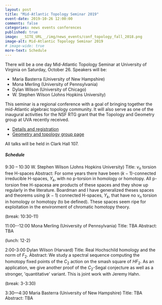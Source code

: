 ```yaml
---
layout: post
title: "Mid-Atlantic Topology Seminar 2019"
event-date: 2019-10-26 12:00:00
comments: false
categories: news events conferences
published: true
image: __SITE_URL__/img/news_events/conf_topology_fall_2018.png
image-alt: Mid-Atlantic Topology Seminar 2019
# image-wide: true
more-text: Schedule
---
```


There will be a one day Mid-Atlantic Topology Seminar at University of Virginia on Saturday, October 26.
Speakers will be:
 
* Maria Basterra (University of New Hampshire)
* Mona Merling (University of Pennsylvania)
* Dylan Wilson (University of Chicago)
* W. Stephen Wilson (Johns Hopkins University)
 
This seminar is a regional conference with a goal of bringing together the mid-Atlantic algebraic topology community. It will also serve as one of the inaugural activities for the NSF RTG grant that the Topology and Geometry group at UVA recently received.

- [Details and registration](https://math.virginia.edu/geomtop/conferences/)
- [Geometry and topology group page](https://math.virginia.edu/geomtop/)

<!--more-->

 
All talks will be held in Clark Hall 107.
 
##### Schedule
 
9:30 – 10:30   W. Stephen Wilson (Johns Hopkins University)
Title:  $v_n$ torsion free H-spaces
Abstract:   For some years there have been $(k-1)$-connected irreducible H-spaces, $Y_k$, with no p-torsion 
in homology or homotopy.  All p-torsion free H-spacesa are products of these spaces and they show up regularly
in the literature.  Boardman and I have generalized theses spaces and theorems using $(k-1)$ connected H-spaces, 
$Y_k$, that have no $v_n$ torsion in homology or homotopy (to be defined).  These spaces seem ripe for exploitation 
in the environment of chromatic homotopy theory.
 
(break: 10:30-11)
 
11:00--12:00  Mona Merling (University of Pennsylvania)
Title: TBA
Abstract: TBA
 
(lunch: 12-2)
 
2:00-3:00  Dylan Wilson (Harvard)
Title: Real Hochschild homology and the norm of $F_2$.
Abstract: We study a spectral sequence computing the homotopy fixed points of the $C_2$ action on the smash square
of $HF_2$. As an application, we give another proof of the $C_2$-Segal conjecture as well as a stronger, 'quantitative' 
variant. This is joint work with Jeremy Hahn.
 
(break: 3-3:30)
 
3:30—4:30  Maria Basterra (University of New Hampshire)
Title: TBA
Abstract: TBA
